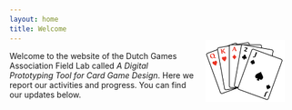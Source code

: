 ```yaml
---
layout: home
title: Welcome
---
```

<img src="/assets/cards_logo.png" style="float: right; width: 140px; margin-left: 20px; margin-right: 20px; margin-top: -20px;" />

Welcome to the website of the Dutch Games Association Field Lab called *A Digital Prototyping Tool for Card Game Design*. Here we report our activities and progress. You can find our updates below.

